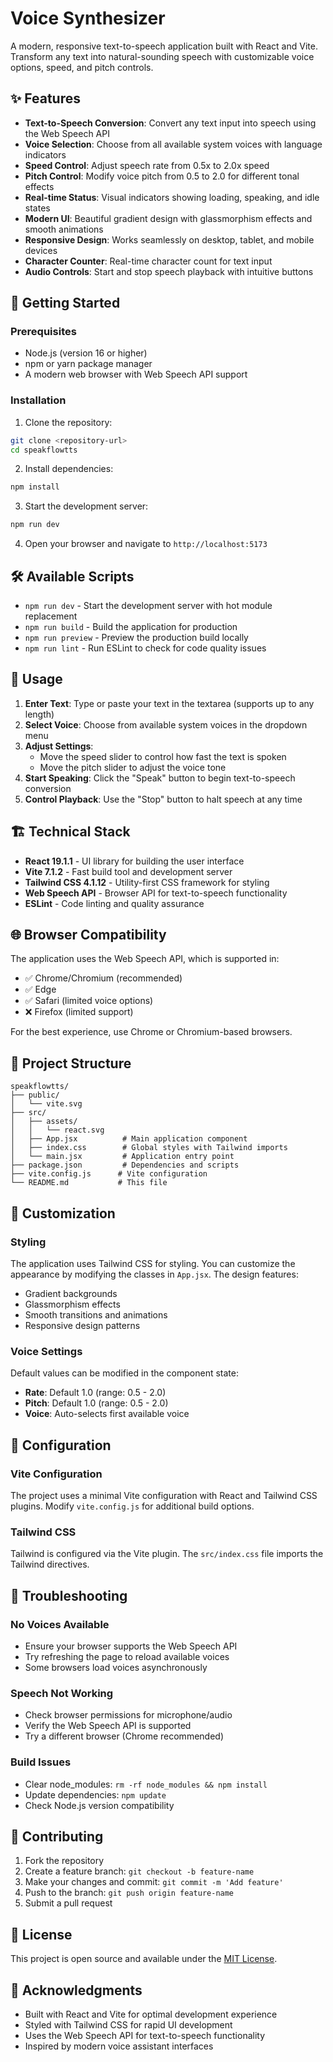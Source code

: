 # Voice Synthesizer

A modern, responsive text-to-speech application built with React and Vite. Transform any text into natural-sounding speech with customizable voice options, speed, and pitch controls.

## ✨ Features

- **Text-to-Speech Conversion**: Convert any text input into speech using the Web Speech API
- **Voice Selection**: Choose from all available system voices with language indicators
- **Speed Control**: Adjust speech rate from 0.5x to 2.0x speed
- **Pitch Control**: Modify voice pitch from 0.5 to 2.0 for different tonal effects
- **Real-time Status**: Visual indicators showing loading, speaking, and idle states
- **Modern UI**: Beautiful gradient design with glassmorphism effects and smooth animations
- **Responsive Design**: Works seamlessly on desktop, tablet, and mobile devices
- **Character Counter**: Real-time character count for text input
- **Audio Controls**: Start and stop speech playback with intuitive buttons

## 🚀 Getting Started

### Prerequisites

- Node.js (version 16 or higher)
- npm or yarn package manager
- A modern web browser with Web Speech API support

### Installation

1. Clone the repository:
```bash
git clone <repository-url>
cd speakflowtts
```

2. Install dependencies:
```bash
npm install
```

3. Start the development server:
```bash
npm run dev
```

4. Open your browser and navigate to `http://localhost:5173`

## 🛠️ Available Scripts

- `npm run dev` - Start the development server with hot module replacement
- `npm run build` - Build the application for production
- `npm run preview` - Preview the production build locally
- `npm run lint` - Run ESLint to check for code quality issues

## 🎯 Usage

1. **Enter Text**: Type or paste your text in the textarea (supports up to any length)
2. **Select Voice**: Choose from available system voices in the dropdown menu
3. **Adjust Settings**: 
   - Move the speed slider to control how fast the text is spoken
   - Move the pitch slider to adjust the voice tone
4. **Start Speaking**: Click the "Speak" button to begin text-to-speech conversion
5. **Control Playback**: Use the "Stop" button to halt speech at any time

## 🏗️ Technical Stack

- **React 19.1.1** - UI library for building the user interface
- **Vite 7.1.2** - Fast build tool and development server
- **Tailwind CSS 4.1.12** - Utility-first CSS framework for styling
- **Web Speech API** - Browser API for text-to-speech functionality
- **ESLint** - Code linting and quality assurance

## 🌐 Browser Compatibility

The application uses the Web Speech API, which is supported in:

- ✅ Chrome/Chromium (recommended)
- ✅ Edge
- ✅ Safari (limited voice options)
- ❌ Firefox (limited support)

For the best experience, use Chrome or Chromium-based browsers.

## 📁 Project Structure

```
speakflowtts/
├── public/
│   └── vite.svg
├── src/
│   ├── assets/
│   │   └── react.svg
│   ├── App.jsx          # Main application component
│   ├── index.css        # Global styles with Tailwind imports
│   └── main.jsx         # Application entry point
├── package.json         # Dependencies and scripts
├── vite.config.js      # Vite configuration
└── README.md           # This file
```

## 🎨 Customization

### Styling
The application uses Tailwind CSS for styling. You can customize the appearance by modifying the classes in `App.jsx`. The design features:
- Gradient backgrounds
- Glassmorphism effects
- Smooth transitions and animations
- Responsive design patterns

### Voice Settings
Default values can be modified in the component state:
- **Rate**: Default 1.0 (range: 0.5 - 2.0)
- **Pitch**: Default 1.0 (range: 0.5 - 2.0)
- **Voice**: Auto-selects first available voice

## 🔧 Configuration

### Vite Configuration
The project uses a minimal Vite configuration with React and Tailwind CSS plugins. Modify `vite.config.js` for additional build options.

### Tailwind CSS
Tailwind is configured via the Vite plugin. The `src/index.css` file imports the Tailwind directives.

## 🐛 Troubleshooting

### No Voices Available
- Ensure your browser supports the Web Speech API
- Try refreshing the page to reload available voices
- Some browsers load voices asynchronously

### Speech Not Working
- Check browser permissions for microphone/audio
- Verify the Web Speech API is supported
- Try a different browser (Chrome recommended)

### Build Issues
- Clear node_modules: `rm -rf node_modules && npm install`
- Update dependencies: `npm update`
- Check Node.js version compatibility

## 🤝 Contributing

1. Fork the repository
2. Create a feature branch: `git checkout -b feature-name`
3. Make your changes and commit: `git commit -m 'Add feature'`
4. Push to the branch: `git push origin feature-name`
5. Submit a pull request

## 📄 License

This project is open source and available under the [MIT License](LICENSE).

## 🙏 Acknowledgments

- Built with React and Vite for optimal development experience
- Styled with Tailwind CSS for rapid UI development
- Uses the Web Speech API for text-to-speech functionality
- Inspired by modern voice assistant interfaces
